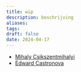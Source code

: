 ```yaml
---
title: wip
description: beschrijving
aliases: 
tags: 
draft: false
date: 2024-04-17
---
```

- [Mihaly Csikszentmihalyi](https://en.wikipedia.org/wiki/Mihaly_Csikszentmihalyi)
- [Edward Castronova](https://en.wikipedia.org/wiki/Edward_Castronova)
